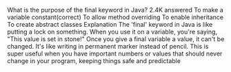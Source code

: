 What is the purpose of the final keyword in Java?
2.4K answered
To make a variable constant(correct)
To allow method overriding
To enable inheritance
To create abstract classes
Explanation
The 'final' keyword in Java is like putting a lock on something. When you use it on a variable, you're saying, "This value is set in stone!" Once you give a final variable a value, it can't be changed. It's like writing in permanent marker instead of pencil. This is super useful when you have important numbers or values that should never change in your program, keeping things safe and predictable
